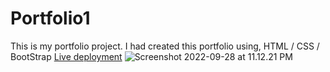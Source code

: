 # Portfolio1

This is my portfolio project.
I had created this portfolio using,
HTML / CSS / BootStrap
[Live deployment](https://Portfolio1.sanket-munishwa.repl.co)
![Screenshot 2022-09-28 at 11.12.21 PM](https://user-images.githubusercontent.com)
